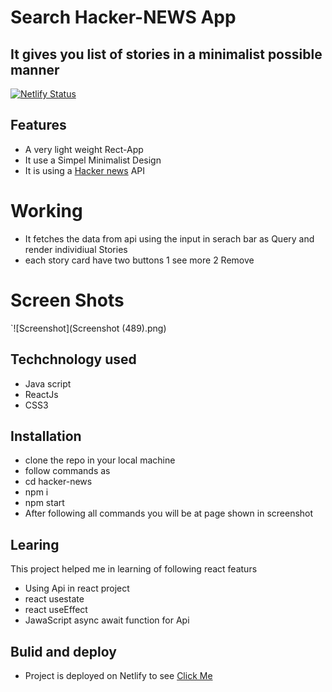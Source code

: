 # Search Hacker-NEWS App
## It gives you list of stories in a minimalist possible manner


[![Netlify Status](https://api.netlify.com/api/v1/badges/df6d9e81-24a2-4501-97bc-ca235fde7636/deploy-status)](https://app.netlify.com/sites/quirky-jepsen-e45893/deploys)



## Features

- A very light weight Rect-App 
- It use a Simpel Minimalist Design 
- It is using a [Hacker news](https://hn.algolia.com/api/v1/search?) API

# Working
- It fetches the data from api using the input in serach bar  as Query and render individiual Stories
- each story card have two buttons 1 see more 2 Remove


# Screen Shots
`![Screenshot](Screenshot (489).png)

## Techchnology used
- Java script
- ReactJs
- CSS3


## Installation
- clone the repo in your local machine
- follow commands as 
-   cd hacker-news 
-   npm i 
-   npm start
- After following all commands you will be at page shown in screenshot 

## Learing
This project helped me in learning of following react featurs
- Using Api in react project
- react usestate
- react useEffect
- JawaScript async await function for  Api

##  Bulid and deploy
- Project is deployed on Netlify to see [Click Me](https://quirky-jepsen-e45893.netlify.app)












  
